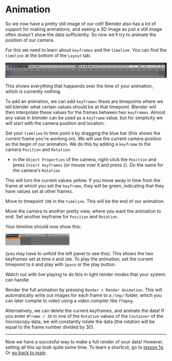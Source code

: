 # Animation

So we now have a pretty still image of our cell! Blender also has a lot of support for making animations, and seeing a 3D image as just a still image often doesn't show the data sufficiently. So now we'll try to animate the position of our camera. 

For this we need to learn about `keyframes` and the `timeline`. You can find the `timeline` at the bottom of the `Layout` tab:

 <img src="../figures/timeline empty.png" width="600"/>

This shows everything that happends over the time of your animation, which is currently nothing. 

To add an animation, we can add `keyframes` these are timepoints where we tell blender what certain values should be at that timepoint. Blender will then interpolate these values for the frames between two `keyframes`. Almost any value in blender can be used as a `keyframe` value, but for simplicity we will start with the camera position and location.

Set your `timeline` to time point `0` by dragging the blue bar (this shows the current frame you're working on). 
We will use the current camera position as the begin of our animation. We do this by adding a `keyframe` to the camera `Position` and `Rotation`: 
- in the `Object Properties` of the camera, right-click the `Position` and press `Insert keyframes` (or mouse over it and press `I`). Do the same for the camera's `Rotation`

This will turn the current values yellow. If you move away in time from the frame at which you set the `keyframe`, they will be green, indicating that they have values set at other frames.

Move to timepoint `100` in the `timeline`. This will be the end of our animation. 

Move the camera to another pretty view, where you want the animation to end. Set another keyframe for `Position` and `Rotation`.

Your timeline should now show this:

 <img src="../figures/timeline with keyframes.png" width="200"/>

(you may have to unfold the left panel to see this). This shows the two keyframes set at time `0` and `100`. To play the animation, set the current timepoint to `0` and play with `Space` or the play button.

Watch out with live playing to do this in light render modes that your system can handle. 

Render the full animation by pressing `Render > Render Animation`. This will automatically write out images for each frame to a `/tmp/` folder, which you can later compile to video using a video compiler like `ffmpeg`.

Alternatively, we can delete the current keyframes, and animate the data! If you enter `#frame / 30` in one of the `Rotation` values of the `Container` of the microscopy data, we will constantly rotate the data (the rotation will be equal to the frame number divided by 30). 


---

Now we have a succesful way to make a full render of your data! However, setting all this up took quite some time. To learn a shortcut, go to [lesson 1g](./1g_new_tif_loader.md). Or [go back to main](../README.md).
